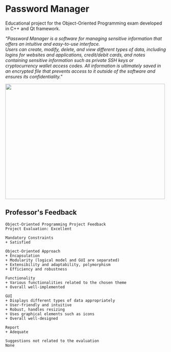 # Password Manager
Educational project for the Object-Oriented Programming exam developed in C++ and Qt framework.

_"Password Manager is a software for managing sensitive information that offers an intuitive and easy-to-use interface.  
Users can create, modify, delete, and view different types of data, including logins for websites and applications, credit/debit cards, and notes containing sensitive information such as private SSH keys or cryptocurrency wallet access codes. All information is ultimately saved in an encrypted file that prevents access to it outside of the software and ensures its confidentiality."_

<img src="https://github.com/francescobulychov/MultiTemplateMatching/assets/144119910/4d5ab8bd-ecd6-427b-9a92-b827870741c3" width="500" height="360" />

## Professor's Feedback
```
Object-Oriented Programming Project Feedback
Project Evaluation: Excellent

Mandatory Constraints
+ Satisfied

Object-Oriented Approach
+ Encapsulation
+ Modularity (logical model and GUI are separated)
+ Extensibility and adaptability, polymorphism
+ Efficiency and robustness

Functionality
+ Various functionalities related to the chosen theme
+ Overall well-implemented

GUI
+ Displays different types of data appropriately
+ User-friendly and intuitive
+ Robust, handles resizing
+ Uses graphical elements such as icons
+ Overall well-designed

Report
+ Adequate

Suggestions not related to the evaluation
None
```

